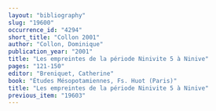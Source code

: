 ```yaml
---
layout: "bibliography"
slug: "19600"
occurrence_id: "4294"
short_title: "Collon 2001"
author: "Collon, Dominique"
publication_year: "2001"
title: "Les empreintes de la période Ninivite 5 à Ninive"
pages: "121-150"
editor: "Breniquet, Catherine"
book: "Études Mésopotamiennes, Fs. Huot (Paris)"
title: "Les empreintes de la période Ninivite 5 à Ninive"
previous_item: "19603"
---
```

